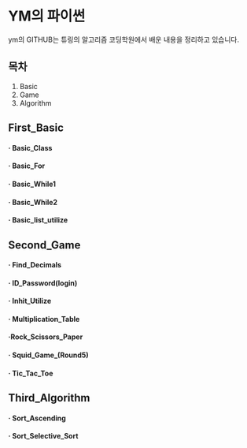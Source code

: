 YM의 파이썬
=============
ym의 GITHUB는 튜링의 알고리즘 코딩학원에서 배운 내용을 정리하고 있습니다.

목차
-------------
1. Basic
2. Game
3. Algorithm

First_Basic
-------------
#### · Basic_Class
#### · Basic_For
#### · Basic_While1
#### · Basic_While2
#### · Basic_list_utilize

Second_Game
-------------
#### · Find_Decimals
#### · ID_Password(login)
#### · Inhit_Utilize
#### · Multiplication_Table
#### ·Rock_Scissors_Paper
#### · Squid_Game_(Round5)
#### · Tic_Tac_Toe

Third_Algorithm
-------------
#### · Sort_Ascending
#### · Sort_Selective_Sort

